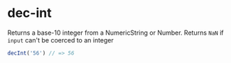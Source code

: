 # dec-int

Returns a base-10 integer from a NumericString or Number. Returns `NaN` if `input` can't be coerced to an integer

```js
decInt('56') // => 56
```